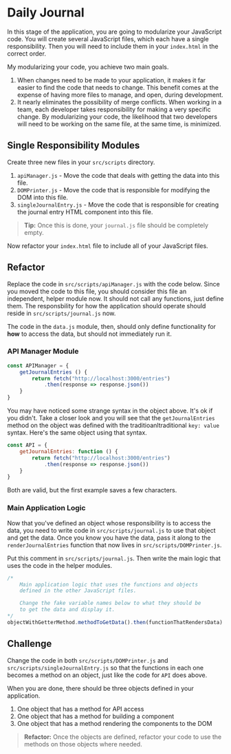 # Daily Journal

In this stage of the application, you are going to modularize your JavaScript code. You will create several JavaScript files, which each have a single responsibility. Then you will need to include them in your `index.html` in the correct order.

My modularizing your code, you achieve two main goals.

1. When changes need to be made to your application, it makes it far easier to find the code that needs to change. This benefit comes at the expense of having more files to manage, and open, during development.
1. It nearly eliminates the possibility of merge conflicts. When working in a team, each developer takes responsibility for making a very specific change. By modularizing your code, the likelihood that two developers will need to be working on the same file, at the same time, is minimized.

## Single Responsibility Modules

Create three new files in your `src/scripts` directory.

1. `apiManager.js` - Move the code that deals with getting the data into this file.
1. `DOMPrinter.js` - Move the code that is responsible for modifying the DOM into this file.
1. `singleJournalEntry.js` - Move the code that is responsible for creating the journal entry HTML component into this file.

> **Tip:** Once this is done, your `journal.js` file should be completely empty.

Now refactor your `index.html` file to include all of your JavaScript files.

## Refactor

Replace the code in `src/scripts/apiManager.js` with the code below. Since you moved the code to this file, you should consider this file an independent, helper module now. It should not call any functions, just define them. The responsbility for how the application should operate should reside in `src/scripts/journal.js` now.

The code in the `data.js` module, then, should only define functionality for **how** to access the data, but should not immediately run it.

### API Manager Module

```js
const APIManager = {
    getJournalEntries () {
        return fetch("http://localhost:3000/entries")
            .then(response => response.json())
    }
}
```

You may have noticed some strange syntax in the object above. It's ok if you didn't. Take a closer look and you will see that the `getJournalEntries` method on the object was defined with the traditioanltraditional `key: value` syntax. Here's the same object using that syntax.

```js
const API = {
    getJournalEntries: function () {
        return fetch("http://localhost:3000/entries")
            .then(response => response.json())
    }
}
```

Both are valid, but the first example saves a few characters.

### Main Application Logic

Now that you've defined an object whose responsibility is to access the data, you need to write code in `src/scripts/journal.js` to use that object and get the data. Once you know you have the data, pass it along to the `renderJournalEntries` function that now lives in `src/scripts/DOMPrinter.js`.

Put this comment in `src/scripts/journal.js`. Then write the main logic that uses the code in the helper modules.

```js
/*
    Main application logic that uses the functions and objects
    defined in the other JavaScript files.

    Change the fake variable names below to what they should be
    to get the data and display it.
*/
objectWithGetterMethod.methodToGetData().then(functionThatRendersData)
```

## Challenge

Change the code in both `src/scripts/DOMPrinter.js` and `src/scripts/singleJournalEntry.js` so that the functions in each one becomes a method on an object, just like the code for `API` does above. 

When you are done, there should be three objects defined in your application.

1. One object that has a method for API access
1. One object that has a method for building a component
1. One object that has a method rendering the components to the DOM

> **Refactor:** Once the objects are defined, refactor your code to use the methods on those objects where needed.
